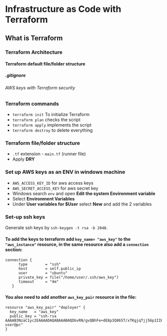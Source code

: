 # Infrastructure as Code with Terraform
## What is Terraform
### Terraform Architecture
#### Terraform default file/folder structure
##### .gitignore
###### AWS keys with Terraform security


### Terraform commands
- `terraform init` To initialize Terraform
- `terraform plan` checks the script
- `terraform apply` implements the script
- `terraform destroy` to delete everything

### Terraform file/folder structure
- `.tf` extension - `main.tf` (runner file)
- Apply **DRY**

### Set up AWS keys as an ENV in windows machine
- `AWS_ACCESS_KEY_ID` for aws access keys
- `AWS_SECRET_ACCESS_KEY` for aws secret key
- Windows search `env` and open **Edit the system Environment variable**
- Select **Environment Variables**
- Under **User variables for $User** select **New** and add the 2 variables

### Set-up ssh keys
Generate ssh keys by `ssh-keygen -t rsa -b 2048`.

#### To add the keys to terraform add `key_name= "aws_key"` to the `"aws_instance"` resource, in the same resource also add a `connection` section:
```
connection {
      type        = "ssh"
      host        = self.public_ip
      user        = "ubuntu"
      private_key = file("/home/user/.ssh/aws_key")
      timeout     = "4m"
   }
```

#### You also need to add another `aws_key_pair` resource in the file:
```
resource "aws_key_pair" "deployer" {
  key_name   = "aws_key"
  public_key = "ssh-rsa AAAAB3NzaC1yc2EAAAADAQABAAABAQDbvRN/gvQBhFe+dE8p3Q865T/xTKgjqTjj56p1IIKbq8SDyOybE8ia0rMPcBLAKds+wjePIYpTtRxT9UsUbZJTgF+SGSG2dC6+ohCQpi6F3xM7ryL9fy3BNCT5aPrwbR862jcOIfv7R1xVfH8OS0WZa8DpVy5kTeutsuH5suehdngba4KhYLTzIdhM7UKJvNoUMRBaxAqIAThqH9Vt/iR1WpXgazoPw6dyPssa7ye6tUPRipmPTZukfpxcPlsqytXWlXm7R89xAY9OXkdPPVsrQdkdfhnY8aFb9XaZP8cm7EOVRdxMsA1DyWMVZOTjhBwCHfEIGoePAS3jFMqQjGWQd user@pc"
}
```